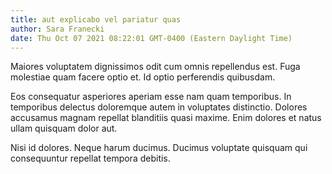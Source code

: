 ```yaml
---
title: aut explicabo vel pariatur quas
author: Sara Franecki
date: Thu Oct 07 2021 08:22:01 GMT-0400 (Eastern Daylight Time)
---
```

Maiores voluptatem dignissimos odit cum omnis repellendus est. Fuga molestiae quam facere optio et. Id optio perferendis quibusdam.

 Eos consequatur asperiores aperiam esse nam quam temporibus. In temporibus delectus doloremque autem in voluptates distinctio. Dolores accusamus magnam repellat blanditiis quasi maxime. Enim dolores et natus ullam quisquam dolor aut.

 Nisi id dolores. Neque harum ducimus. Ducimus voluptate quisquam qui consequuntur repellat tempora debitis.